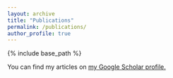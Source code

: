 ```yaml
---
layout: archive
title: "Publications"
permalink: /publications/
author_profile: true
---
```

{% include base_path %}

You can find my articles on <u><a href="{{author.googlescholar}}">my Google Scholar profile</a>.</u>

<!-- {% if author.googlescholar %}
  You can also find my articles on <u><a href="{{author.googlescholar}}">my Google Scholar profile</a>.</u>
{% endif %}
 -->

<!-- {% for post in site.publications reversed %}
  {% include archive-single.html %}
{% endfor %} -->
